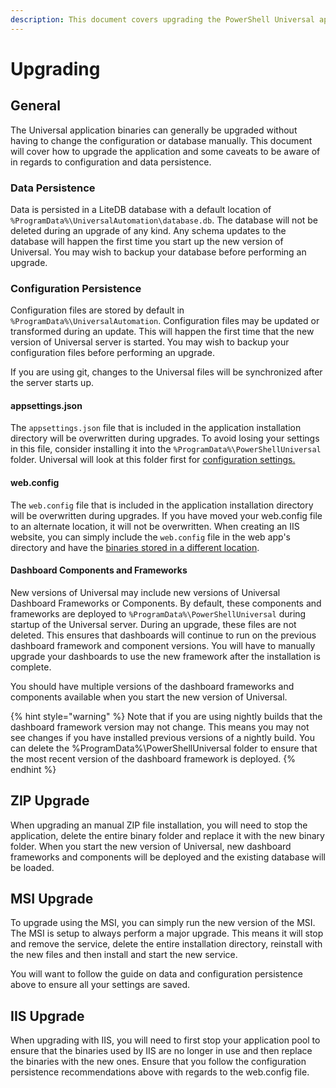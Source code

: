 ```yaml
---
description: This document covers upgrading the PowerShell Universal application.
---
```


# Upgrading

## General

The Universal application binaries can generally be upgraded without having to change the configuration or database manually. This document will cover how to upgrade the application and some caveats to be aware of in regards to configuration and data persistence. 

### Data Persistence

Data is persisted in a LiteDB database with a default location of `%ProgramData%\UniversalAutomation\database.db`. The database will not be deleted during an upgrade of any kind. Any schema updates to the database will happen the first time you start up the new version of Universal. You may wish to backup your database before performing an upgrade. 

### Configuration Persistence

Configuration files are stored by default in `%ProgramData%\UniversalAutomation`. Configuration files may be updated or transformed during an update. This will happen the first time that the new version of Universal server is started. You may wish to backup your configuration files before performing an upgrade. 

If you are using git, changes to the Universal files will be synchronized after the server starts up. 

#### appsettings.json

The `appsettings.json` file that is included in the application installation directory will be overwritten during upgrades. To avoid losing your settings in this file, consider installing it into the `%ProgramData%\PowerShellUniversal` folder. Universal will look at this folder first for [configuration settings. ](../config/settings.md#programdata-appsettings-json)

#### web.config

The `web.config` file that is included in the application installation directory will be overwritten during upgrades. If you have moved your web.config file to an alternate location, it will not be overwritten. When creating an IIS website, you can simply include the `web.config` file in the web app's directory and have the [binaries stored in a different location](../config/hosting-iis/). 

#### Dashboard Components and Frameworks

New versions of Universal may include new versions of Universal Dashboard Frameworks or Components. By default, these components and frameworks are deployed to `%ProgramData%\PowerShellUniversal` during startup of the Universal server. During an upgrade, these files are not deleted. This ensures that dashboards will continue to run on the previous dashboard framework and component versions. You will have to manually upgrade your dashboards to use the new framework after the installation is complete. 

You should have multiple versions of the dashboard frameworks and components available when you start the new version of Universal. 

{% hint style="warning" %}
Note that if you are using nightly builds that the dashboard framework version may not change. This means you may not see changes if you have installed previous versions of a nightly build. You can delete the %ProgramData%\PowerShellUniversal folder to ensure that the most recent version of the dashboard framework is deployed. 
{% endhint %}

## ZIP Upgrade

When upgrading an manual ZIP file installation, you will need to stop the application, delete the entire binary folder and replace it with the new binary folder. When you start the new version of Universal, new dashboard frameworks and components will be deployed and the existing database will be loaded. 

## MSI Upgrade

To upgrade using the MSI, you can simply run the new version of the MSI. The MSI is setup to always perform a major upgrade. This means it will stop and remove the service, delete the entire installation directory, reinstall with the new files and then install and start the new service. 

You will want to follow the guide on data and configuration persistence above to ensure all your settings are saved. 

## IIS Upgrade

When upgrading with IIS, you will need to first stop your application pool to ensure that the binaries used by IIS are no longer in use and then replace the binaries with the new ones. Ensure that you follow the configuration persistence recommendations above with regards to the web.config file. 

